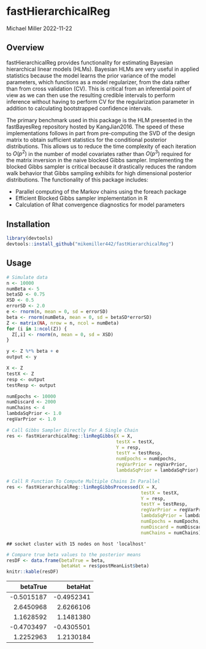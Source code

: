 fastHierarchicalReg
================
Michael Miller
2022-11-22

## Overview

fastHierarchicalReg provides functionality for estimating Bayesian
hierarchical linear models (HLMs). Bayesian HLMs are very useful in
applied statistics because the model learns the prior variance of the
model parameters, which functions as a model regularizer, from the data
rather than from cross validation (CV). This is critical from an
inferential point of view as we can then use the resulting credible
intervals to perform inference without having to perform CV for the
regularization parameter in addition to calculating bootstrapped
confidence intervals.

The primary benchmark used in this package is the HLM presented in the
fastBayesReg repository hosted by KangJian2016. The speed of these
implementations follows in part from pre-computing the SVD of the design
matrix to obtain sufficient statistics for the conditional posterior
distributions. This allows us to reduce the time complexity of each
iteration to $O(p^2)$ in the number of model covariates rather than
$O(p^3)$ required for the matrix inversion in the naive blocked Gibbs
sampler. Implementing the blocked Gibbs sampler is critical because it
drastically reduces the random walk behavior that Gibbs sampling
exhibits for high dimensional posterior distributions. The functionality
of this package includes:

- Parallel computing of the Markov chains using the foreach package
- Efficient Blocked Gibbs sampler implementation in R
- Calculation of Rhat convergence diagnostics for model parameters

## Installation

``` r
library(devtools)
devtools::install_github("mikemiller442/fastHierarchicalReg")
```

## Usage

``` r
# Simulate data
n <- 10000
numBeta <- 5
betaSD <- 0.75
XSD <- 0.5
errorSD <- 2.0
e <- rnorm(n, mean = 0, sd = errorSD)
beta <- rnorm(numBeta, mean = 0, sd = betaSD*errorSD)
Z <- matrix(NA, nrow = n, ncol = numBeta)
for (i in 1:ncol(Z)) {
  Z[,i] <- rnorm(n, mean = 0, sd = XSD)
}

y <- Z %*% beta + e
output <- y

X <- Z
testX <- Z
resp <- output
testResp <- output

numEpochs <- 10000
numDiscard <- 2000
numChains <- 4
lambdaSqPrior <- 1.0
regVarPrior <- 1.0

# Call Gibbs Sampler Directly For A Single Chain
res <- fastHierarchicalReg::linRegGibbs(X = X,
                                        testX = testX,
                                        Y = resp,
                                        testY = testResp,
                                        numEpochs = numEpochs,
                                        regVarPrior = regVarPrior,
                                        lambdaSqPrior = lambdaSqPrior)

# Call R Function To Compute Multiple Chains In Parallel
res <- fastHierarchicalReg::linRegGibbsProcessed(X = X,
                                                 testX = testX,
                                                 Y = resp,
                                                 testY = testResp,
                                                 regVarPrior = regVarPrior,
                                                 lambdaSqPrior = lambdaSqPrior,
                                                 numEpochs = numEpochs,
                                                 numDiscard = numDiscard,
                                                 numChains = numChains)
```

    ## socket cluster with 15 nodes on host 'localhost'

``` r
# Compare true beta values to the posterior means
resDF <- data.frame(betaTrue = beta,
                    betaHat = res$postMeanList$beta)
knitr::kable(resDF)
```

|   betaTrue |    betaHat |
|-----------:|-----------:|
| -0.5015187 | -0.4952341 |
|  2.6450968 |  2.6266106 |
|  1.1628592 |  1.1481380 |
| -0.4703497 | -0.4305501 |
|  1.2252963 |  1.2130184 |

